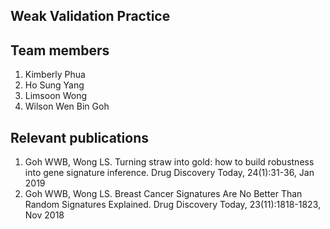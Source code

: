 ## Weak Validation Practice



## Team members
1. Kimberly Phua
2. Ho Sung Yang
3. Limsoon Wong
4. Wilson Wen Bin Goh

## Relevant publications
1.	Goh WWB, Wong LS. Turning straw into gold: how to build robustness into gene signature inference. Drug Discovery Today, 24(1):31-36, Jan 2019
2.	Goh WWB, Wong LS. Breast Cancer Signatures Are No Better Than Random Signatures Explained. Drug Discovery Today, 23(11):1818-1823, Nov 2018
